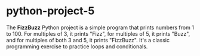 # python-project-5
The **FizzBuzz** Python project is a simple program that prints numbers from 1 to 100. For multiples of 3, it prints "Fizz", for multiples of 5, it prints "Buzz", and for multiples of both 3 and 5, it prints "FizzBuzz". It's a classic programming exercise to practice loops and conditionals.
